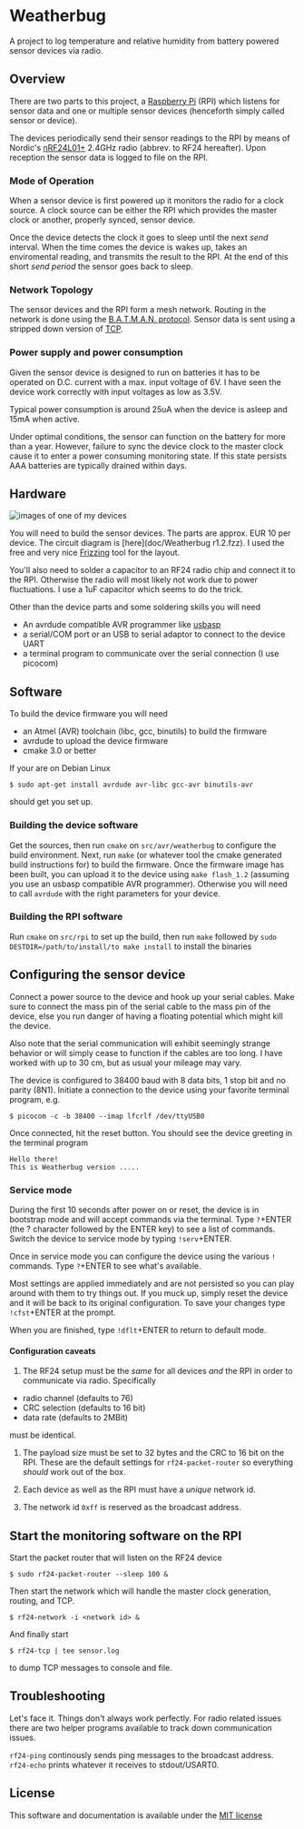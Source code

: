 # Weatherbug

A project to log temperature and relative humidity from battery powered sensor devices via radio.

## Overview

There are two parts to this project, a [Raspberry Pi](https://www.raspberrypi.org/) (RPI) which listens for sensor data and one or multiple sensor devices (henceforth simply called sensor or device).

The devices periodically send their sensor readings to the RPI by means of Nordic's [nRF24L01+](http://www.nordicsemi.com/eng/Products/2.4GHz-RF/nRF24L01) 2.4GHz radio (abbrev. to RF24 hereafter). Upon reception the sensor data is logged to file on the RPI.

### Mode of Operation

When a sensor device is first powered up it monitors the radio for a clock source. A clock source can be either the RPI which provides the master clock or another, properly synced, sensor device.

Once the device detects the clock it goes to sleep until the next _send_ interval. When the time comes the device is wakes up, takes an enviromental reading, and transmits the result to the RPI. At the end of this short _send period_ the sensor goes back to sleep.


### Network Topology

The sensor devices and the RPI form a mesh network. Routing in the network is done using the [B.A.T.M.A.N. protocol](https://tools.ietf.org/html/draft-wunderlich-openmesh-manet-routing-00). Sensor data is sent using a stripped down version of [TCP](https://tools.ietf.org/html/rfc793).




### Power supply and power consumption

Given the sensor device is designed to run on batteries it has to be operated on D.C. current with a max. input voltage of 6V. I have seen the device work correctly with input voltages as low as 3.5V.

Typical power consumption is around 25uA when the device is asleep and 15mA when active.

Under optimal conditions, the sensor can function on the battery for more than a year. However, failure to sync the device clock to the master clock cause it to enter a power consuming monitoring state. If this state persists AAA batteries are typically drained within days.





## Hardware

![images of one of my devices](doc/images/e.jpg)

You will need to build the sensor devices. The parts are approx. EUR 10 per device. The circuit diagram is [here](doc/Weatherbug r1.2.fzz). I used the free and very nice [Frizzing](http://fritzing.org/) tool for the layout.

You'll also need to solder a capacitor to an RF24 radio chip and connect it to the RPI. Otherwise the radio will most likely not work due to power fluctuations. I use a 1uF capacitor which seems to do the trick.


Other than the device parts and some soldering skills you will need

* An avrdude compatible AVR programmer like [usbasp](http://www.fischl.de/usbasp/)
* a serial/COM port or an USB to serial adaptor to connect to the device UART
* a terminal program to communicate over the serial connection (I use picocom)


## Software

To build the device firmware you will need

* an Atmel (AVR) toolchain (libc, gcc, binutils) to build the firmware
* avrdude to upload the device firmware
* cmake 3.0 or better

If your are on Debian Linux

```
$ sudo apt-get install avrdude avr-libc gcc-avr binutils-avr
```

should get you set up.

### Building the device software

Get the sources, then run `cmake` on `src/avr/weatherbug` to configure the build environment. Next, run `make` (or whatever tool the cmake generated build instructions for) to build the firmware. Once the firmware image has been built, you can upload it to the device using `make flash_1.2` (assuming you use an usbasp compatible AVR programmer). Otherwise you will need to call `avrdude` with the right parameters for your device.


### Building the RPI software

Run `cmake` on `src/rpi` to set up the build, then run `make` followed by  `sudo DESTDIR=/path/to/install/to make install` to install the binaries

## Configuring the sensor device

Connect a power source to the device and hook up your serial cables. Make sure to connect the mass pin of the serial cable to the mass pin of the device, else you run danger of having a floating potential which might kill the device.

Also note that the serial communication will exhibit seemingly strange behavior or will simply cease to function if the cables are too long. I have worked with up to 30 cm, but as usual your mileage may vary.

The device is configured to 38400 baud with 8 data bits, 1 stop bit and no parity (8N1). Initiate a connection to the device using your favorite terminal program, e.g.

```
$ picocom -c -b 38400 --imap lfcrlf /dev/ttyUSB0
```

Once connected, hit the reset button. You should see the device greeting in the terminal program

```
Hello there!
This is Weatherbug version .....
```

### Service mode

During the first 10 seconds after power on or reset, the device is in bootstrap mode and will accept commands via the terminal. Type `?`+ENTER (the ? character followed by the ENTER key) to see a list of commands. Switch the device to service mode by typing `!serv`+ENTER.

Once in service mode you can configure the device using the various `!` commands. Type `?`+ENTER to see what's available.

Most settings are applied immediately and are not persisted so you can play around with them to try things out. If you muck up, simply reset the device and it will be back to its original configuration. To save your changes type `!cfst`+ENTER at the prompt.

When you are finished, type `!dflt`+ENTER to return to default mode.

#### Configuration caveats

1. The RF24 setup must be the _same_ for all devices _and_ the RPI in order to communicate via radio. Specifically
 * radio channel (defaults to 76)
 * CRC selection (defaults to 16 bit)
 * data rate (defaults to 2MBit)

 must be identical.

1. The payload size must be set to 32 bytes and the CRC to 16 bit on the RPI. These are the default settings for `rf24-packet-router` so everything _should_ work out of the box.

1. Each device as well as the RPI must have a _unique_ network id.

1. The network id `0xff` is reserved as the broadcast address.

## Start the monitoring software on the RPI

Start the packet router that will listen on the RF24 device

```
$ sudo rf24-packet-router --sleep 100 &
```

Then start the network which will handle the master clock generation, routing, and TCP.

```
$ rf24-network -i <network id> &
```

And finally start

```
$ rf24-tcp | tee sensor.log
```

to dump TCP messages to console and file.


## Troubleshooting

Let's face it. Things don't always work perfectly. For radio related issues there are two helper programs available to track down communication issues.

`rf24-ping` continously sends ping messages to the broadcast address.
`rf24-echo` prints whatever it receives to stdout/USART0.

## License

This software and documentation is available under the [MIT license](https://opensource.org/licenses/MIT)
